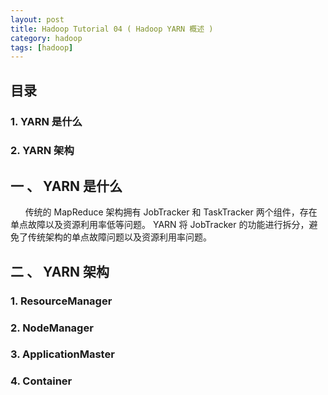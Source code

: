 ```yaml
---
layout: post
title: Hadoop Tutorial 04 ( Hadoop YARN 概述 )
category: hadoop
tags: [hadoop]
---
```


## 目录  

### 1. YARN 是什么  

### 2. YARN 架构  




## 一 、 YARN 是什么  

&nbsp;&nbsp;&nbsp;&nbsp;&nbsp;&nbsp;传统的 MapReduce 架构拥有 JobTracker 和 TaskTracker 两个组件，存在单点故障以及资源利用率低等问题。 YARN 将 JobTracker 的功能进行拆分，避免了传统架构的单点故障问题以及资源利用率问题。  


## 二 、 YARN 架构  

### 1. ResourceManager  

### 2. NodeManager  

### 3. ApplicationMaster  

### 4. Container  

